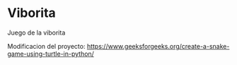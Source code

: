 # Viborita
Juego de la viborita

Modificacion del proyecto:
https://www.geeksforgeeks.org/create-a-snake-game-using-turtle-in-python/
